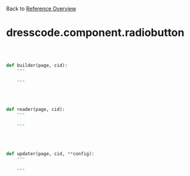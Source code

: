 
Back to [Reference Overview](https://github.com/pyrustic/dresscode/blob/master/docs/reference/README.md#readme)

# dresscode.component.radiobutton



<br>


```python

def builder(page, cid):
    """
    
    """

```

<br>

```python

def reader(page, cid):
    """
    
    """

```

<br>

```python

def updater(page, cid, **config):
    """
    
    """

```

